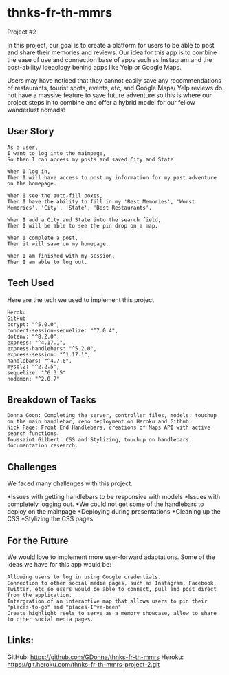 # thnks-fr-th-mmrs
Project #2

In this project, our goal is to create a platform for users to be able to post and share their memories and reviews. Our idea for this app is to combine the ease of use and connection base of apps such as Instagram and the post-ability/ ideaology behind apps like Yelp or Google Maps. 

Users may have noticed that they cannot easily save any recommendations of restaurants, tourist spots, events, etc, and Google Maps/ Yelp reviews do not have a massive feature to save future adventure so this is where our project steps in to combine and offer a hybrid model for our fellow wanderlust nomads! 


## User Story
```
As a user,
I want to log into the mainpage,
So then I can access my posts and saved City and State. 

When I log in, 
Then I will have access to post my information for my past adventure on the homepage. 

When I see the auto-fill boxes, 
Then I have the ability to fill in my 'Best Memories', 'Worst Memories', 'City', 'State', 'Best Restaurants'.

When I add a City and State into the search field, 
Then I will be able to see the pin drop on a map. 

When I complete a post, 
Then it will save on my homepage. 

When I am finished with my session,
Then I am able to log out. 
```

## Tech Used

Here are the tech we used to implement this project
```
Heroku
GitHub
bcrypt: "^5.0.0",
connect-session-sequelize: "^7.0.4",
dotenv: "^8.2.0",
express: "^4.17.1",
express-handlebars: "^5.2.0",
express-session: "^1.17.1",
handlebars: "^4.7.6",
mysql2: "^2.2.5",
sequelize: "^6.3.5"
nodemon: "^2.0.7"
```

## Breakdown of Tasks
```
Donna Goon: Completing the server, controller files, models, touchup on the main handlebar, repo deployment on Heroku and Github. 
Nick Page: Front End Handlebars, creations of Maps API with active search functions.
Toussaint Gilbert: CSS and Stylizing, touchup on handlebars, documentation research. 
```

## Challenges

We faced many challenges with this project.

*Issues with getting handlebars to be responsive with models
*Issues with completely logging out.
*We could not get some of the handlebars to deploy on the mainpage
*Deploying during presentations
*Cleaning up the CSS
*Stylizing the CSS pages

## For the Future

We would love to implement more user-forward adaptations. Some of the ideas we have for this app would be:

```
Allowing users to log in using Google credentials. 
Connection to other social media pages, such as Instagram, Facebook, Twitter, etc so users would be able to connect, pull and post direct from the application. 
Intergration of an interactive map that allows users to pin their "places-to-go" and "places-I've-been"
Create highlight reels to serve as a memory showcase, allow to share to other social media pages. 
```

## Links:
GitHub: https://github.com/GDonna/thnks-fr-th-mmrs
Heroku: https://git.heroku.com/thnks-fr-th-mmrs-project-2.git